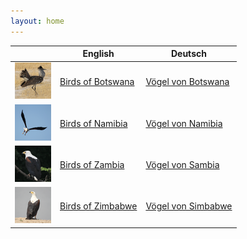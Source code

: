 ```yaml
---
layout: home
---
```


|         | English  | Deutsch    |
| ------- | -------- | --------- |
| ![birds.botswana](apps/birds-botswana/icon.png) | [Birds of Botswana](apps/birds-botswana/en) | [Vögel von Botswana](apps/birds-botswana/de) |
| ![birds.namibia](apps/birds-namibia/icon.png) | [Birds of Namibia](apps/birds-namibia/en) | [Vögel von Namibia](apps/birds-namibia/de) |
| ![birds.zambia](apps/birds-zambia/icon.png) | [Birds of Zambia](apps/birds-zambia/en) | [Vögel von Sambia](apps/birds-zambia/de) |
| ![birds.zimbabwe](apps/birds-zimbabwe/icon.png) | [Birds of Zimbabwe](apps/birds-zimbabwe/en) | [Vögel von Simbabwe](apps/birds-zimbabwe/de) |
